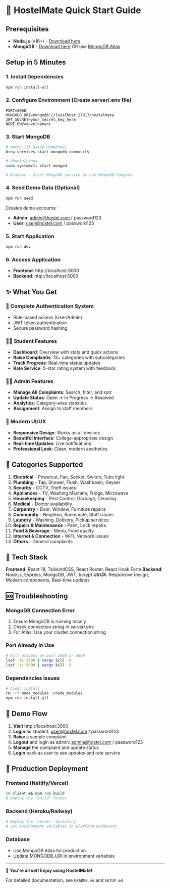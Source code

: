 # 🚀 HostelMate Quick Start Guide

## Prerequisites
- **Node.js** (v16+) - [Download here](https://nodejs.org/)
- **MongoDB** - [Download here](https://www.mongodb.com/try/download/community) OR use [MongoDB Atlas](https://cloud.mongodb.com/)

## Setup in 5 Minutes

### 1. Install Dependencies
```bash
npm run install-all
```

### 2. Configure Environment (Create server/.env file)
```env
PORT=5000
MONGODB_URI=mongodb://localhost:27017/hostelmate
JWT_SECRET=your_secret_key_here
NODE_ENV=development
```

### 3. Start MongoDB
```bash
# macOS (if using Homebrew)
brew services start mongodb-community

# Ubuntu/Linux
sudo systemctl start mongod

# Windows - Start MongoDB service or use MongoDB Compass
```

### 4. Seed Demo Data (Optional)
```bash
npm run seed
```
Creates demo accounts:
- **Admin**: admin@hostel.com / password123
- **User**: user@hostel.com / password123

### 5. Start Application
```bash
npm run dev
```

### 6. Access Application
- **Frontend**: http://localhost:3000
- **Backend**: http://localhost:5000

## ✨ What You Get

### 🔐 Complete Authentication System
- Role-based access (User/Admin)
- JWT token authentication
- Secure password hashing

### 👨‍🎓 Student Features
- **Dashboard**: Overview with stats and quick actions
- **Raise Complaints**: 13+ categories with subcategories
- **Track Progress**: Real-time status updates
- **Rate Service**: 5-star rating system with feedback

### 👨‍💼 Admin Features
- **Manage All Complaints**: Search, filter, and sort
- **Update Status**: Open → In Progress → Resolved
- **Analytics**: Category-wise statistics
- **Assignment**: Assign to staff members

### 🎨 Modern UI/UX
- **Responsive Design**: Works on all devices
- **Beautiful Interface**: College-appropriate design
- **Real-time Updates**: Live notifications
- **Professional Look**: Clean, modern aesthetics

## 📱 Categories Supported

1. **Electrical** - Powercut, Fan, Socket, Switch, Tube light
2. **Plumbing** - Tap, Shower, Flush, Washbasin, Geyser
3. **Security** - CCTV, Theft issues
4. **Appliances** - TV, Washing Machine, Fridge, Microwave
5. **Housekeeping** - Pest Control, Garbage, Cleaning
6. **Medical** - Doctor availability
7. **Carpentry** - Door, Window, Furniture repairs
8. **Community** - Neighbor, Roommate, Staff issues
9. **Laundry** - Washing, Delivery, Pickup services
10. **Repairs & Maintenance** - Paint, Lock repairs
11. **Food & Beverage** - Menu, Food quality
12. **Internet & Connection** - WiFi, Network issues
13. **Others** - General complaints

## 🔧 Tech Stack

**Frontend**: React 18, TailwindCSS, React Router, React Hook Form
**Backend**: Node.js, Express, MongoDB, JWT, bcrypt
**UI/UX**: Responsive design, Modern components, Real-time updates

## 🆘 Troubleshooting

### MongoDB Connection Error
1. Ensure MongoDB is running locally
2. Check connection string in server/.env
3. For Atlas: Use your cluster connection string

### Port Already in Use
```bash
# Kill process on port 3000 or 5000
lsof -ti:3000 | xargs kill -9
lsof -ti:5000 | xargs kill -9
```

### Dependencies Issues
```bash
# Clean install
rm -rf node_modules */node_modules
npm run install-all
```

## 🌟 Demo Flow

1. **Visit** http://localhost:3000
2. **Login** as student: user@hostel.com / password123
3. **Raise** a sample complaint
4. **Logout** and login as admin: admin@hostel.com / password123
5. **Manage** the complaint and update status
6. **Login** back as user to see updates and rate service

## 📝 Production Deployment

### Frontend (Netlify/Vercel)
```bash
cd client && npm run build
# Deploy the 'build' folder
```

### Backend (Heroku/Railway)
```bash
# Deploy the 'server' directory
# Set environment variables in platform dashboard
```

### Database
- Use MongoDB Atlas for production
- Update MONGODB_URI in environment variables

---

**🎉 You're all set! Enjoy using HostelMate!**

For detailed documentation, see `README.md` and `SETUP.md`